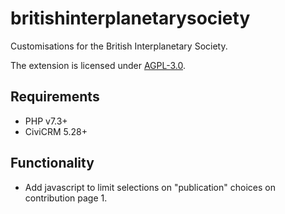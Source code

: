 # britishinterplanetarysociety

Customisations for the British Interplanetary Society.

The extension is licensed under [AGPL-3.0](LICENSE.txt).

## Requirements

* PHP v7.3+
* CiviCRM 5.28+

## Functionality

* Add javascript to limit selections on "publication" choices on contribution page 1.
